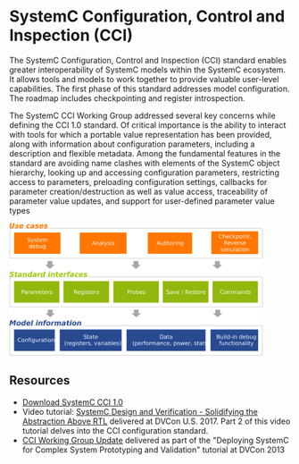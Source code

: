 # SystemC Configuration, Control and Inspection (CCI) 

The SystemC Configuration, Control and Inspection (CCI) standard enables greater interoperability of SystemC models within the SystemC ecosystem. It allows tools and models to work together to provide valuable user-level capabilities. The first phase of this standard addresses model configuration. The roadmap includes checkpointing and register introspection.

The SystemC CCI Working Group addressed several key concerns while defining the CCI 1.0 standard. Of critical importance is the ability to interact with tools for which a portable value representation has been provided, along with information about configuration parameters, including a description and flexible metadata. Among the fundamental features in the standard are avoiding name clashes with elements of the SystemC object hierarchy, looking up and accessing configuration parameters, restricting access to parameters, preloading configuration settings, callbacks for parameter creation/destruction as well as value access, traceability of parameter value updates, and support for user-defined parameter value types

<img style="width:90%" src="/images/systemc-cci-layers.svg">

## Resources

 * [Download SystemC CCI 1.0][1]
 * Video tutorial: [SystemC Design and Verification - Solidifying the Abstraction Above RTL][2] delivered at DVCon U.S. 2017. Part 2 of this video tutorial delves into the CCI configuration standard.
 * [CCI Working Group Update][3] delivered as part of the "Deploying SystemC for Complex System Prototyping and Validation" tutorial at DVCon 2013
  
[1]: https://www.accellera.org/downloads/standards/systemc/
[2]: https://vimeo.com/479408883
[3]: https://www.accellera.org/images/community/systemc/about-systemc-cci/CCI_WG_Update_2-25-2013.pdf